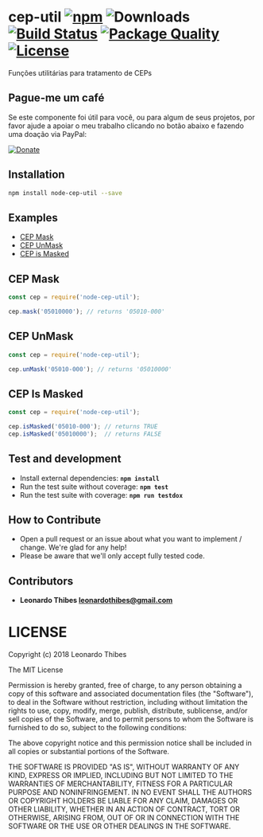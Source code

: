 # cep-util [![npm](http://img.shields.io/npm/v/node-cep-util.svg)](https://www.npmjs.com/package/node-cep-util) ![Downloads](https://img.shields.io/npm/dm/node-cep-util.svg) [![Build Status](https://secure.travis-ci.org/leonardothibes/node-cep-util.png)](http://travis-ci.org/leonardothibes/node-cep-util) [![Package Quality](http://npm.packagequality.com/shield/node-cep-util.svg)](http://packagequality.com/#?package=node-cep-util) [![License](https://img.shields.io/npm/l/node-cep-util.svg)](LICENSE)

Funções utilitárias para tratamento de CEPs

Pague-me um café
----------------

Se este componente foi útil para você, ou para algum de seus projetos, por favor ajude a apoiar o meu trabalho clicando no botão abaixo e fazendo uma doação via PayPal:

[![Donate](https://img.shields.io/badge/Donate-PayPal-green.svg)](https://www.paypal.com/cgi-bin/webscr?cmd=_donations&business=LEYD9Y3VEMPK8&lc=BR&item_name=Leonardo%20Thibes&item_number=node%2dcep%2dutil&currency_code=USD&bn=PP%2dDonationsBF%3abtn_donateCC_LG%2egif%3aNonHosted)

Installation
------------

```bash
npm install node-cep-util --save
```

Examples
--------

* [CEP Mask](#cep-mask)
* [CEP UnMask](#cep-unmask)
* [CEP is Masked](#cep-is-masked)

CEP Mask
--------

```js
const cep = require('node-cep-util');

cep.mask('05010000'); // returns '05010-000'
```

CEP UnMask
--------

```js
const cep = require('node-cep-util');

cep.unMask('05010-000'); // returns '05010000'
```

CEP Is Masked
------------

```js
const cep = require('node-cep-util');

cep.isMasked('05010-000'); // returns TRUE
cep.isMasked('05010000');  // returns FALSE
```

Test and development
--------------------

* Install external dependencies: **``npm install``**
* Run the test suite without coverage: **``npm test``**
* Run the test suite with coverage: **``npm run testdox``**

How to Contribute
-----------------

* Open a pull request or an issue about what you want to implement / change. We're glad for any help!
* Please be aware that we'll only accept fully tested code.

Contributors
------------

 * **Leonardo Thibes <leonardothibes@gmail.com>**

LICENSE
=======

Copyright (c) 2018 Leonardo Thibes

The MIT License

Permission is hereby granted, free of charge, to any person obtaining a copy of
this software and associated documentation files (the "Software"), to deal in
the Software without restriction, including without limitation the rights to
use, copy, modify, merge, publish, distribute, sublicense, and/or sell copies of
the Software, and to permit persons to whom the Software is furnished to do so,
subject to the following conditions:

The above copyright notice and this permission notice shall be included in all
copies or substantial portions of the Software.

THE SOFTWARE IS PROVIDED "AS IS", WITHOUT WARRANTY OF ANY KIND, EXPRESS OR
IMPLIED, INCLUDING BUT NOT LIMITED TO THE WARRANTIES OF MERCHANTABILITY, FITNESS
FOR A PARTICULAR PURPOSE AND NONINFRINGEMENT. IN NO EVENT SHALL THE AUTHORS OR
COPYRIGHT HOLDERS BE LIABLE FOR ANY CLAIM, DAMAGES OR OTHER LIABILITY, WHETHER
IN AN ACTION OF CONTRACT, TORT OR OTHERWISE, ARISING FROM, OUT OF OR IN
CONNECTION WITH THE SOFTWARE OR THE USE OR OTHER DEALINGS IN THE SOFTWARE.
